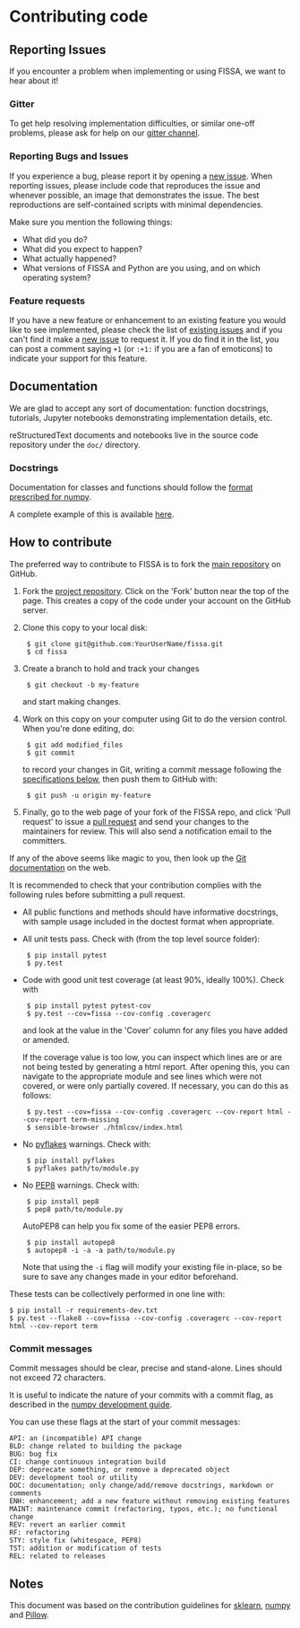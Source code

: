 Contributing code
=================

Reporting Issues
----------------

If you encounter a problem when implementing or using FISSA, we want
to hear about it!

### Gitter

To get help resolving implementation difficulties, or similar one-off
problems, please ask for help on our [gitter channel].

### Reporting Bugs and Issues

If you experience a bug, please report it by opening a [new issue].
When reporting issues, please include code that reproduces the issue
and whenever possible, an image that demonstrates the issue. The best
reproductions are self-contained scripts with minimal dependencies.

Make sure you mention the following things:
- What did you do?
- What did you expect to happen?
- What actually happened?
- What versions of FISSA and Python are you using, and on which
  operating system?

### Feature requests

If you have a new feature or enhancement to an existing feature you
would like to see implemented, please check the list of
[existing issues][issues] and if you can't find it make a [new issue]
to request it. If you do find it in the list, you can post a comment
saying `+1` (or `:+1:` if you are a fan of emoticons) to indicate your
support for this feature.


Documentation
-------------

We are glad to accept any sort of documentation: function docstrings,
tutorials, Jupyter notebooks demonstrating implementation details, etc.

reStructuredText documents and notebooks live in the source code
repository under the `doc/` directory.

### Docstrings

Documentation for classes and functions should follow the
[format prescribed for numpy][numpy documenting].

A complete example of this is available [here][numpy documenting example].


How to contribute
-----------------

The preferred way to contribute to FISSA is to fork the
[main repository][our repo] on GitHub.

1. Fork the [project repository][our repo].
   Click on the 'Fork' button near the top of the page. This creates
   a copy of the code under your account on the GitHub server.

2. Clone this copy to your local disk:

        $ git clone git@github.com:YourUserName/fissa.git
        $ cd fissa

3. Create a branch to hold and track your changes

        $ git checkout -b my-feature

   and start making changes.

4. Work on this copy on your computer using Git to do the version
   control. When you're done editing, do:

        $ git add modified_files
        $ git commit

   to record your changes in Git, writing a commit message following
   the [specifications below](#commit-messages), then push them to
   GitHub with:

        $ git push -u origin my-feature

5. Finally, go to the web page of your fork of the FISSA repo, and
   click 'Pull request' to issue a [pull request] and send your changes
   to the maintainers for review.
   This will also send a notification email to the committers.

If any of the above seems like magic to you, then look up the 
[Git documentation] on the web.

It is recommended to check that your contribution complies with the
following rules before submitting a pull request.

-  All public functions and methods should have informative docstrings,
   with sample usage included in the doctest format when appropriate.

-  All unit tests pass. Check with (from the top level source folder):

        $ pip install pytest
        $ py.test

-  Code with good unit test coverage (at least 90%, ideally 100%).
   Check with

        $ pip install pytest pytest-cov
        $ py.test --cov=fissa --cov-config .coveragerc

   and look at the value in the 'Cover' column for any files you have
   added or amended.

   If the coverage value is too low, you can inspect which lines are or
   are not being tested by generating a html report.
   After opening this, you can navigate to the appropriate module and
   see lines which were not covered, or were only partially covered.
   If necessary, you can do this as follows:

        $ py.test --cov=fissa --cov-config .coveragerc --cov-report html --cov-report term-missing
        $ sensible-browser ./htmlcov/index.html

-  No [pyflakes] warnings. Check with:

        $ pip install pyflakes
        $ pyflakes path/to/module.py

-  No [PEP8] warnings. Check with:

        $ pip install pep8
        $ pep8 path/to/module.py

   AutoPEP8 can help you fix some of the easier PEP8 errors.

        $ pip install autopep8
        $ autopep8 -i -a -a path/to/module.py

   Note that using the `-i` flag will modify your existing file in-place,
   so be sure to save any changes made in your editor beforehand.

These tests can be collectively performed in one line with:

    $ pip install -r requirements-dev.txt
    $ py.test --flake8 --cov=fissa --cov-config .coveragerc --cov-report html --cov-report term

### Commit messages

Commit messages should be clear, precise and stand-alone.
Lines should not exceed 72 characters.

It is useful to indicate the nature of your commits with a commit flag, as
described in the [numpy development guide][numpy workflow commits].

You can use these flags at the start of your commit messages:

    API: an (incompatible) API change
    BLD: change related to building the package
    BUG: bug fix
    CI: change continuous integration build
    DEP: deprecate something, or remove a deprecated object
    DEV: development tool or utility
    DOC: documentation; only change/add/remove docstrings, markdown or comments
    ENH: enhancement; add a new feature without removing existing features
    MAINT: maintenance commit (refactoring, typos, etc.); no functional change
    REV: revert an earlier commit
    RF: refactoring
    STY: style fix (whitespace, PEP8)
    TST: addition or modification of tests
    REL: related to releases


Notes
-----

This document was based on the contribution guidelines for
[sklearn][sklearn contributing],
[numpy][numpy workflow] and
[Pillow][Pillow contributing].


  [our repo]: http://github.com/rochefort-tools/fissa/
  [issues]: https://github.com/rochefort-lab/fissa/issues
  [new issue]:https://github.com/rochefort-lab/fissa/issues/new
  [pull request]: https://help.github.com/articles/using-pull-requests
  [gitter channel]: https://gitter.im/rochefort-lab/fissa
  [PEP8]: https://www.python.org/dev/peps/pep-0008/
  [pyflakes]: https://pypi.python.org/pypi/pyflakes
  [Git documentation]: http://git-scm.com/documentation
  [numpy workflow]: https://docs.scipy.org/doc/numpy-1.10.1/dev/gitwash/development_workflow.html
  [numpy workflow commits]: https://docs.scipy.org/doc/numpy-1.10.1/dev/gitwash/development_workflow.html#writing-the-commit-message
  [numpy documenting]: https://numpydoc.readthedocs.io/en/latest/format.html#docstring-standard
  [numpy documenting example]: https://sphinxcontrib-napoleon.readthedocs.org/en/latest/example_numpy.html
  [sklearn contributing]: https://github.com/scikit-learn/scikit-learn/blob/master/CONTRIBUTING.md
  [sklearn guide]: http://scikit-learn.org/stable/developers/contributing.html#contributing-code
  [Pillow contributing]: https://github.com/python-pillow/Pillow/blob/master/CONTRIBUTING.md
